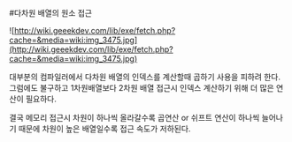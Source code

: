 #다차원 배열의 원소 접근

![http://wiki.geeekdev.com/lib/exe/fetch.php?cache=&media=wiki:img_3475.jpg](http://wiki.geeekdev.com/lib/exe/fetch.php?cache=&media=wiki:img_3475.jpg)

대부분의 컴파일러에서 다차원 배열의 인덱스를 계산할때 곱하기 사용을 피하려 한다. 그럼에도 불구하고 1차원배열보다 2차원 배열 
접근시 인덱스 계산하기 위해 더 많은 연산이 필요하다.

결국 메모리 접근시 차원이 하나씩 올라갈수록 곱연산 or 쉬프트 연산이 하나씩 늘어나기 때문에 차원이 높은 배열일수록 접근 속도가
저하된다.
